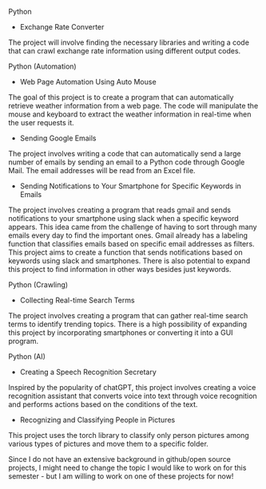 Python

- Exchange Rate Converter

The project will involve finding the necessary libraries and writing a code that can crawl exchange rate information using different output codes.

Python (Automation)

- Web Page Automation Using Auto Mouse

The goal of this project is to create a program that can automatically retrieve weather information from a web page. The code will manipulate the mouse and keyboard to extract the weather information in real-time when the user requests it.

- Sending Google Emails

The project involves writing a code that can automatically send a large number of emails by sending an email to a Python code through Google Mail. The email addresses will be read from an Excel file.

- Sending Notifications to Your Smartphone for Specific Keywords in Emails

The project involves creating a program that reads gmail and sends notifications to your smartphone using slack when a specific keyword appears. This idea came from the challenge of having to sort through many emails every day to find the important ones. Gmail already has a labeling function that classifies emails based on specific email addresses as filters. This project aims to create a function that sends notifications based on keywords using slack and smartphones. There is also potential to expand this project to find information in other ways besides just keywords.

Python (Crawling)

- Collecting Real-time Search Terms

The project involves creating a program that can gather real-time search terms to identify trending topics. There is a high possibility of expanding this project by incorporating smartphones or converting it into a GUI program.

Python (AI)

- Creating a Speech Recognition Secretary

Inspired by the popularity of chatGPT, this project involves creating a voice recognition assistant that converts voice into text through voice recognition and performs actions based on the conditions of the text.

- Recognizing and Classifying People in Pictures

This project uses the torch library to classify only person pictures among various types of pictures and move them to a specific folder.


Since I do not have an extensive background in github/open source projects, I might need to change the topic I would like to work on for this semester - but I am willing to work on one of these projects for now!
